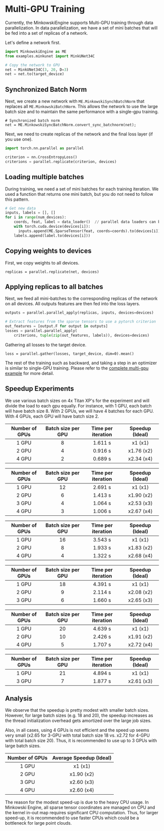 Multi-GPU Training
==================

Currently, the MinkowskiEngine supports Multi-GPU training through data parallelization. In data parallelization, we have a set of mini batches that will be fed into a set of replicas of a network.

Let's define a network first.

```python
import MinkowskiEngine as ME
from examples.minkunet import MinkUNet34C

# Copy the network to GPU
net = MinkUNet34C(3, 20, D=3)
net = net.to(target_device)
```

Synchronized Batch Norm
-----------------------

Next, we create a new network with `ME.MinkowskiSynchBatchNorm` that replaces all `ME.MinkowskiBatchNorm`. This allows the network to use the large batch size and to maintain the same performance with a single-gpu training.

```
# Synchronized batch norm
net = ME.MinkowskiSyncBatchNorm.convert_sync_batchnorm(net);
```

Next, we need to create replicas of the network and the final loss layer (if you use one).

```python
import torch.nn.parallel as parallel

criterion = nn.CrossEntropyLoss()
criterions = parallel.replicate(criterion, devices)
```

Loading multiple batches
------------------------

During training, we need a set of mini batches for each training iteration. We used a function that returns one mini batch, but you do not need to follow this pattern.

```python
# Get new data
inputs, labels = [], []
for i in range(num_devices):
    coords, feat, label = data_loader()  // parallel data loaders can be used
    with torch.cuda.device(devices[i]):
      inputs.append(ME.SparseTensor(feat, coords=coords).to(devices[i]))
    labels.append(label.to(devices[i]))
```

Copying weights to devices
--------------------------

First, we copy weights to all devices.

```
replicas = parallel.replicate(net, devices)
```

Applying replicas to all batches
--------------------------------

Next, we feed all mini-batches to the corresponding replicas of the network on all devices. All outputs features are then fed into the loss layers.

```python
outputs = parallel.parallel_apply(replicas, inputs, devices=devices)

# Extract features from the sparse tensors to use a pytorch criterion
out_features = [output.F for output in outputs]
losses = parallel.parallel_apply(
    criterions, tuple(zip(out_features, labels)), devices=devices)
```

Gathering all losses to the target device.

```
loss = parallel.gather(losses, target_device, dim=0).mean()
```

The rest of the training such as backward, and taking a step in an optimizer is similar to single-GPU training. Please refer to the [complete multi-gpu example](https://github.com/StanfordVL/MinkowskiEngine/blob/master/examples/multigpu.py) for more detail.


Speedup Experiments
-------------------

We use various batch sizes on 4x Titan XP's for the experiment and will divide the load to each gpu equally. For instance, with 1 GPU, each batch will have batch size 8. With 2 GPUs, we will have 4 batches for each GPU. With 4 GPUs, each GPU will have batch size 2.


| Number of GPUs | Batch size per GPU | Time per iteration | Speedup (Ideal) |
|:--------------:|:------------------:|:------------------:|:---------------:|
| 1 GPU          | 8                  | 1.611 s            | x1      (x1)    |
| 2 GPU          | 4                  | 0.916 s            | x1.76   (x2)    |
| 4 GPU          | 2                  | 0.689 s            | x2.34   (x4)    |



| Number of GPUs | Batch size per GPU | Time per iteration | Speedup (Ideal) |
|:--------------:|:------------------:|:------------------:|:---------------:|
| 1 GPU          | 12                 | 2.691 s            | x1      (x1)    |
| 2 GPU          | 6                  | 1.413 s            | x1.90   (x2)    |
| 3 GPU          | 4                  | 1.064 s            | x2.53   (x3)    |
| 4 GPU          | 3                  | 1.006 s            | x2.67   (x4)    |



| Number of GPUs | Batch size per GPU | Time per iteration | Speedup (Ideal) |
|:--------------:|:------------------:|:------------------:|:---------------:|
| 1 GPU          | 16                 | 3.543 s            | x1      (x1)    |
| 2 GPU          | 8                  | 1.933 s            | x1.83   (x2)    |
| 4 GPU          | 4                  | 1.322 s            | x2.68   (x4)    |



| Number of GPUs | Batch size per GPU | Time per iteration | Speedup (Ideal) |
|:--------------:|:------------------:|:------------------:|:---------------:|
| 1 GPU          | 18                 | 4.391 s            | x1      (x1)    |
| 2 GPU          | 9                  | 2.114 s            | x2.08   (x2)    |
| 3 GPU          | 6                  | 1.660 s            | x2.65   (x3)    |



| Number of GPUs | Batch size per GPU | Time per iteration | Speedup (Ideal) |
|:--------------:|:------------------:|:------------------:|:---------------:|
| 1 GPU          | 20                 | 4.639 s            | x1      (x1)    |
| 2 GPU          | 10                 | 2.426 s            | x1.91   (x2)    |
| 4 GPU          | 5                  | 1.707 s            | x2.72   (x4)    |


| Number of GPUs | Batch size per GPU | Time per iteration | Speedup (Ideal) |
|:--------------:|:------------------:|:------------------:|:---------------:|
| 1 GPU          | 21                 | 4.894 s            | x1      (x1)    |
| 3 GPU          | 7                  | 1.877 s            | x2.61   (x3)    |


Analysis
--------

We observe that the speedup is pretty modest with smaller batch sizes. However, for large batch sizes (e.g. 18 and 20), the speedup increases as the thread initialization overhead gets amortized over the large job sizes.

Also, in all cases, using 4 GPUs is not efficient and the speed up seems very small (x2.65 for 3-GPU with total batch size 18 vs. x2.72 for 4-GPU with total batch size 20). Thus, it is recommended to use up to 3 GPUs with large batch sizes.

| Number of GPUs | Average Speedup (Ideal) |
|:--------------:|:-----------------------:|
| 1 GPU          | x1      (x1)            |
| 2 GPU          | x1.90   (x2)            |
| 3 GPU          | x2.60   (x3)            |
| 4 GPU          | x2.60   (x4)            |

The reason for the modest speed-up is due to the heavy CPU usage. In Minkowski Engine, all sparse tensor coordinates are managed on CPU and the kernel in-out map requires significant CPU computation. Thus, for larger speed-up, it is recommended to use faster CPUs which could be a bottleneck for large point clouds.
